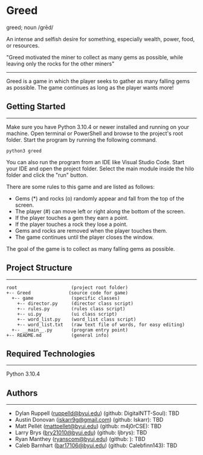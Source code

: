 # Greed

greed; noun
 /grēd/

 An intense and selfish desire for something, especially wealth, power, food, or resources.

 "Greed motivated the miner to collect as many gems as possible, while leaving only the rocks for the other miners" 

---

Greed is a game in which the player seeks to gather as many falling gems as possible. The game continues as long as the player wants more!

## Getting Started

---

Make sure you have Python 3.10.4 or newer installed and running on your machine. Open terminal or PowerShell and
browse to the project's root folder. Start the program by running the following command.

```
python3 greed
```

You can also run the program from an IDE like Visual Studio Code. Start your IDE and open the
project folder. Select the main module inside the hilo folder and click the "run" button.

There are some rules to this game and are listed as follows:

- Gems (*) and rocks (o) randomly appear and fall from the top of the screen.
- The player (#) can move left or right along the bottom of the screen.
- If the player touches a gem they earn a point.
- If the player touches a rock they lose a point.
- Gems and rocks are removed when the player touches them.
- The game continues until the player closes the window.

The goal of the game is to collect as many falling gems as possible.

## Project Structure

---

```
root                    (project root folder)
+-- Greed              (source code for game)
  +-- game              (specific classes)
    +-- director.py     (director class script)
    +-- rules.py        (rules class script)
    +-- ui.py           (ui class script)
    +-- word_list.py    (word_list class script)
    +-- word_list.txt   (raw text file of words, for easy editing)
  +-- __main__.py       (program entry point)
+-- README.md           (general info)
```

## Required Technologies

---

Python 3.10.4

## Authors

---

- Dylan Ruppell (ruppelld@byui.edu) (github: DigitalNTT-Soul): TBD
- Austin Donovan (iskarr9g@gmail.com) (github: Iskarr): TBD
- Matt Pellét (mattpellet@byui.edu) (github: m4j0rCSE): TBD
- Larry Brys (bry21010@byui.edu) (github: ljbrys): TBD
- Ryan Manthey (ryanscom@byui.edu) (github: ): TBD
- Caleb Barnhart (bar17106@byui.edu) (github: Calebfinn143): TBD
